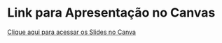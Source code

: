 # Link para Apresentação no Canvas

[Clique aqui para acessar os Slides no Canva](https://www.canva.com/design/DAGYWjpqKLA/nrZgqeqsrf0zVWb_hfyb6Q/edit)
